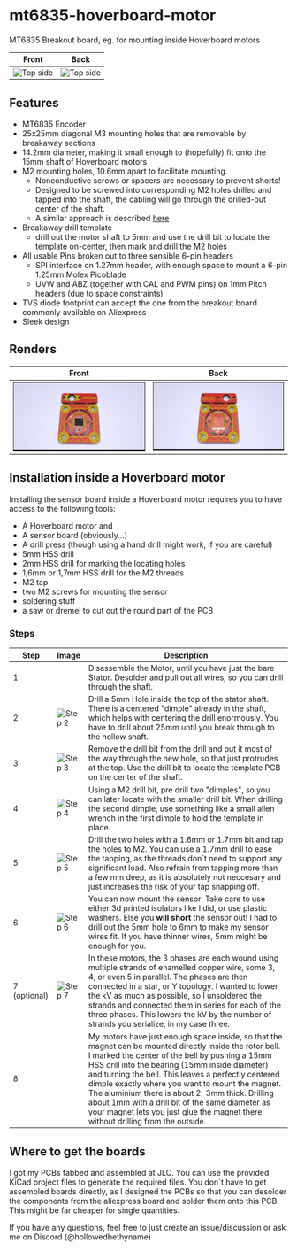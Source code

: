 # mt6835-hoverboard-motor
MT6835 Breakout board, eg. for mounting inside Hoverboard motors

| Front | Back |
| ----- | ---- | 
| ![Top side](./img/front-photo.JPG) | ![Top side](./img/back-photo.JPG) |

## Features
- MT6835 Encoder
- 25x25mm diagonal M3 mounting holes that are removable by breakaway sections
- 14.2mm diameter, making it small enough to (hopefully) fit onto the 15mm shaft of Hoverboard motors
- M2 mounting holes, 10.6mm apart to facilitate mounting.
  - Nonconductive screws or spacers are necessary to prevent shorts!
  - Designed to be screwed into corresponding M2 holes drilled and tapped into the shaft, the cabling will go through the drilled-out center of the shaft.
  - A similar approach is described [here](https://community.simplefoc.com/t/a-project-in-mind-force-feedback-wheel/952/27)
- Breakaway drill template
  - drill out the motor shaft to 5mm and use the drill bit to locate the template on-center, then mark and drill the M2 holes
- All usable Pins broken out to three sensible 6-pin headers
  - SPI interface on 1.27mm header, with enough space to mount a 6-pin 1.25mm Molex Picoblade
  - UVW and ABZ (together with CAL and PWM pins) on 1mm Pitch headers (due to space constraints)
- TVS diode footprint can accept the one from the breakout board commonly available on Aliexpress
- Sleek design
## Renders
| Front | Back |
| ----- | ---- | 
| ![Top side](./img/mt6835-hoverboard-top.png) | ![Bottom side](./img/mt6835-hoverboard-bottom.png) |

## Installation inside a Hoverboard motor

Installing the sensor board inside a Hoverboard motor requires you to have access to the following tools:
- A Hoverboard motor and
- A sensor board (obviously...)
- A drill press (though using a hand drill might work, if you are careful)
- 5mm HSS drill
- 2mm HSS drill for marking the locating holes
- 1,6mm or 1,7mm HSS drill for the M2 threads
- M2 tap
- two M2 screws for mounting the sensor
- soldering stuff
- a saw or dremel to cut out the round part of the PCB

### Steps

| Step | Image | Description |
| ---- | ----- | ----------- |
|   1  |       | Disassemble the Motor, until you have just the bare Stator. Desolder and pull out all wires, so you can drill through the shaft.|
|   2  | ![Step 2](./img/Step2.JPG) | Drill a 5mm Hole inside the top of the stator shaft. There is a centered "dimple" already in the shaft, which helps with centering the drill enormously. You have to drill about 25mm until you break through to the hollow shaft. |
|   3  | ![Step 3](./img/Step3.JPG) | Remove the drill bit from the drill and put it most of the way through the new hole, so that just protrudes at the top. Use the drill bit to locate the template PCB on the center of the shaft. | 
|   4  | ![Step 4](./img/Step4.JPG) | Using a M2 drill bit, pre drill two "dimples", so you can later locate with the smaller drill bit. When drilling the second dimple, use something like a small allen wrench in the first dimple to hold the template in place. |
|   5  | ![Step 5](./img/Step5.JPG) | Drill the two holes with a 1.6mm or 1.7mm bit and tap the holes to M2. You can use a 1.7mm drill to ease the tapping, as the threads don´t need to support any significant load. Also refrain from tapping more than a few mm deep, as it is absolutely not neccesary and just increases the risk of your tap snapping off. |
|   6  | ![Step 6](./img/Step6.JPG) | You can now mount the sensor. Take care to use either 3d printed isolators like I did, or use plastic washers. Else you **will short** the sensor out! I had to drill out the 5mm hole to 6mm to make my sensor wires fit. If you have thinner wires, 5mm might be enough for you. |
|  7 (optional) | ![Step 7](./img/Step7.JPG) | In these motors, the 3 phases are each wound using multiple strands of enamelled copper wire, some 3, 4, or even 5 in parallel. The phases are then connected in a star, or Y topology. I wanted to lower the kV as much as possible, so I unsoldered the strands and connected them in series for each of the three phases. This lowers the kV by the number of strands you serialize, in my case three. |
|  8   |    |  My motors have just enough space inside, so that the magnet can be mounted directly inside the rotor bell. I marked the center of the bell by pushing a 15mm HSS drill into the bearing (15mm inside diameter) and turning the bell. This leaves a perfectly centered dimple exactly where you want to mount the magnet. The aluminium there is about 2-3mm thick. Drilling about 1mm with a drill bit of the same diameter as your magnet lets you just glue the magnet there, without drilling from the outside. |

## Where to get the boards

I got my PCBs fabbed and assembled at JLC. You can use the provided KiCad project files to generate the required files.
You don´t have to get assembled boards directly, as I designed the PCBs so that you can desolder the components from the aliexpress board and solder them onto this PCB. This might be far cheaper for single quantities.

If you have any questions, feel free to just create an issue/discussion or ask me on Discord (@hollowedbethyname)